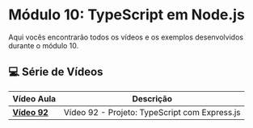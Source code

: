 # Módulo 10: TypeScript em Node.js

Aqui vocês encontrarão todos os vídeos e os exemplos desenvolvidos durante o módulo 10.

## 💻 Série de Vídeos

| Vídeo Aula                                   | Descrição                                     |
| -------------------------------------------- | --------------------------------------------- |
| **[Vídeo 92](https://youtu.be/bz2PeVJUgyM)** | Vídeo 92 - Projeto: TypeScript com Express.js |
